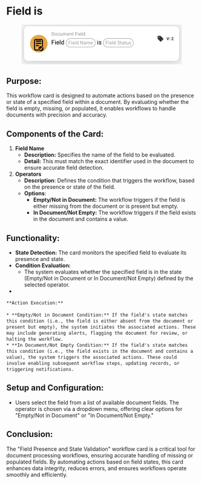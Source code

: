 # Field is

<figure><img src="../../../../.gitbook/assets/image (7) (1) (1).png" alt="" width="563"><figcaption></figcaption></figure>

## **Purpose:**

This workflow card is designed to automate actions based on the presence or state of a specified field within a document. By evaluating whether the field is empty, missing, or populated, it enables workflows to handle documents with precision and accuracy.

## **Components of the Card:**

1. **Field Name**
   * **Description:** Specifies the name of the field to be evaluated.
   * **Detail:** This must match the exact identifier used in the document to ensure accurate field detection.
2. **Operators**
   * **Description**: Defines the condition that triggers the workflow, based on the presence or state of the field.
   * **Options**:
     * **Empty/Not in Document:** The workflow triggers if the field is either missing from the document or is present but empty.
     * **In Document/Not Empty:** The workflow triggers if the field exists in the document and contains a value.

## **Functionality:**

* **State Detection:** The card monitors the specified field to evaluate its presence and state.
* **Condition Evaluation:**
  * The system evaluates whether the specified field is in the state (Empty/Not in Document or In Document/Not Empty) defined by the selected operator.
*

    **Action Execution:**

    * **Empty/Not in Document Condition:** If the field's state matches this condition (i.e., the field is either absent from the document or present but empty), the system initiates the associated actions. These may include generating alerts, flagging the document for review, or halting the workflow.
    * **In Document/Not Empty Condition:** If the field's state matches this condition (i.e., the field exists in the document and contains a value), the system triggers the associated actions. These could involve enabling subsequent workflow steps, updating records, or triggering notifications.

## **Setup and Configuration:**&#x20;

* Users select the field from a list of available document fields. The operator is chosen via a dropdown menu, offering clear options for "Empty/Not in Document" or "In Document/Not Empty."

## **Conclusion:**

The "Field Presence and State Validation" workflow card is a critical tool for document processing workflows, ensuring accurate handling of missing or populated fields. By automating actions based on field states, this card enhances data integrity, reduces errors, and ensures workflows operate smoothly and efficiently.
